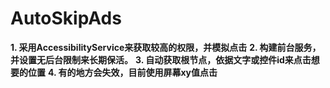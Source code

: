# AutoSkipAds

**1. 采用AccessibilityService来获取较高的权限，并模拟点击**
**2. 构建前台服务，并设置无后台限制来长期保活。**
**3. 自动获取根节点，依据文字或控件id来点击想要的位置**
**4. 有的地方会失效，目前使用屏幕xy值点击**